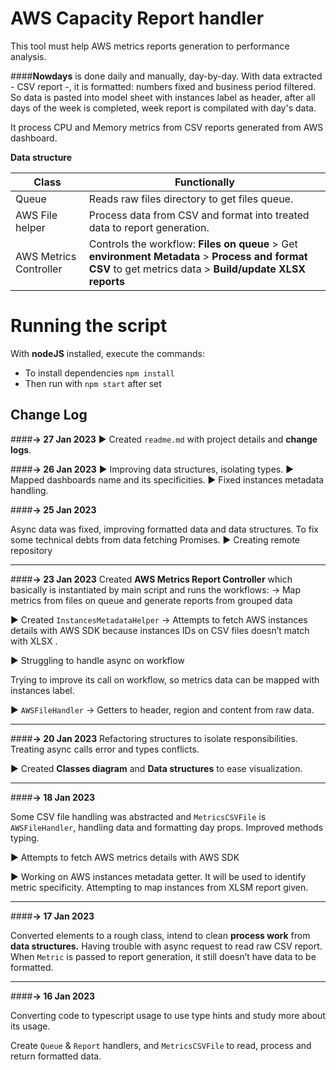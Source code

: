 # AWS Capacity Report handler
This tool must help AWS metrics reports generation to performance analysis.

####**Nowdays** is done daily and manually, day-by-day. 
With data extracted - CSV report -, it is formatted: numbers fixed and business period filtered. So data is pasted into model sheet with instances label as header, after all days of the week is completed, week report is compilated with day's data.

It process CPU and Memory metrics from CSV reports generated from AWS dashboard. 

**Data structure**

| Class | Functionally |
| ---   |     ---      | 
Queue | Reads raw files directory to get files queue. |
AWS File helper | Process data from CSV and format into treated data to report generation. |
| AWS Metrics Controller | Controls the workflow: **Files on queue** > Get **environment Metadata** > **Process and format CSV** to get metrics data > **Build/update XLSX reports**
    
# Running the script
With **nodeJS** installed, execute the commands:
- To install dependencies `` npm install ``
- Then run with `` npm start `` after set 
## Change Log
####**→ 27 Jan 2023**
► Created `readme.md` with project details and **change logs**.


####**→ 26 Jan 2023**
► Improving data structures, isolating types. 
► Mapped dashboards name and its specificities. 
► Fixed instances metadata handling.

####**→ 25 Jan 2023**

Async data was fixed, improving formatted data and  data structures. 
To fix some technical debts from data fetching Promises.
► Creating remote repository

---
####**→ 23 Jan 2023**
Created **AWS Metrics Report Controller** which basically is instantiated by main script and runs the workflows: 
→ Map metrics from files on queue and generate reports from grouped data    

►  Created `InstancesMetadataHelper` → Attempts to fetch AWS instances details with AWS SDK because instances IDs on CSV files doesn’t match with XLSX . 

►  Struggling to handle async on workflow

Trying to improve its call on workflow, so metrics data can be mapped with instances label.

►  `AWSFileHandler` → Getters to header, region and content from raw data.

---
####**→ 20 Jan 2023**
Refactoring structures to isolate responsibilities. Treating async calls error and types conflicts.

► Created **Classes diagram** and **Data structures** to ease visualization.

---
####**→ 18 Jan 2023**

Some CSV file handling was abstracted and `MetricsCSVFile` is `AWSFileHandler`, handling data and formatting day props. Improved methods typing.

►  Attempts to fetch AWS metrics details with AWS SDK

►  Working on AWS instances metadata getter. It will be used to identify metric specificity. Attempting to map instances from XLSM report given.

---
####**→ 17 Jan 2023**

Converted elements to a rough class, intend to clean **process work** from **data structures.** Having trouble with async request to read raw CSV report. When `Metric` is passed to report generation, it still doesn’t have data to be formatted.

---
####**→ 16 Jan 2023**

Converting code to typescript usage to use type hints and study more about its usage. 

Create `Queue` & `Report` handlers, and `MetricsCSVFile` to read, process and return formatted data.
